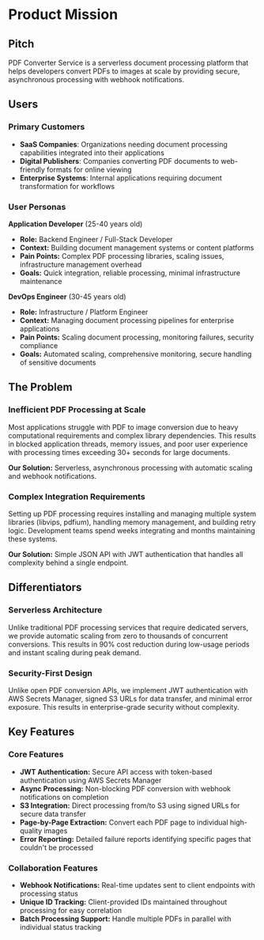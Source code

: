 # Product Mission

## Pitch

PDF Converter Service is a serverless document processing platform that helps developers convert PDFs to images at scale by providing secure, asynchronous processing with webhook notifications.

## Users

### Primary Customers

- **SaaS Companies**: Organizations needing document processing capabilities integrated into their applications
- **Digital Publishers**: Companies converting PDF documents to web-friendly formats for online viewing
- **Enterprise Systems**: Internal applications requiring document transformation for workflows

### User Personas

**Application Developer** (25-40 years old)
- **Role:** Backend Engineer / Full-Stack Developer
- **Context:** Building document management systems or content platforms
- **Pain Points:** Complex PDF processing libraries, scaling issues, infrastructure management overhead
- **Goals:** Quick integration, reliable processing, minimal infrastructure maintenance

**DevOps Engineer** (30-45 years old)
- **Role:** Infrastructure / Platform Engineer
- **Context:** Managing document processing pipelines for enterprise applications
- **Pain Points:** Scaling document processing, monitoring failures, security compliance
- **Goals:** Automated scaling, comprehensive monitoring, secure handling of sensitive documents

## The Problem

### Inefficient PDF Processing at Scale

Most applications struggle with PDF to image conversion due to heavy computational requirements and complex library dependencies. This results in blocked application threads, memory issues, and poor user experience with processing times exceeding 30+ seconds for large documents.

**Our Solution:** Serverless, asynchronous processing with automatic scaling and webhook notifications.

### Complex Integration Requirements

Setting up PDF processing requires installing and managing multiple system libraries (libvips, pdfium), handling memory management, and building retry logic. Development teams spend weeks integrating and months maintaining these systems.

**Our Solution:** Simple JSON API with JWT authentication that handles all complexity behind a single endpoint.

## Differentiators

### Serverless Architecture

Unlike traditional PDF processing services that require dedicated servers, we provide automatic scaling from zero to thousands of concurrent conversions. This results in 90% cost reduction during low-usage periods and instant scaling during peak demand.

### Security-First Design

Unlike open PDF conversion APIs, we implement JWT authentication with AWS Secrets Manager, signed S3 URLs for data transfer, and minimal error exposure. This results in enterprise-grade security without complexity.

## Key Features

### Core Features

- **JWT Authentication:** Secure API access with token-based authentication using AWS Secrets Manager
- **Async Processing:** Non-blocking PDF conversion with webhook notifications on completion
- **S3 Integration:** Direct processing from/to S3 using signed URLs for secure data transfer
- **Page-by-Page Extraction:** Convert each PDF page to individual high-quality images
- **Error Reporting:** Detailed failure reports identifying specific pages that couldn't be processed

### Collaboration Features

- **Webhook Notifications:** Real-time updates sent to client endpoints with processing status
- **Unique ID Tracking:** Client-provided IDs maintained throughout processing for easy correlation
- **Batch Processing Support:** Handle multiple PDFs in parallel with individual status tracking